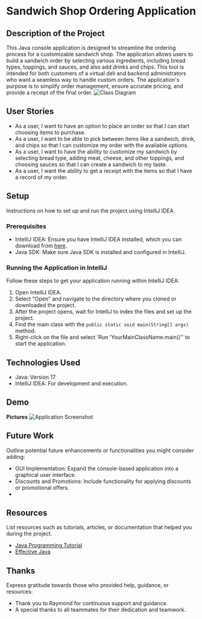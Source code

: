 # Sandwich Shop Ordering Application

## Description of the Project

This Java console application is designed to streamline the ordering process for a customizable sandwich shop. The application allows users to build a sandwich order by selecting various ingredients, including bread types, toppings, and sauces, and also add drinks and chips. This tool is intended for both customers of a virtual deli and backend administrators who want a seamless way to handle custom orders. The application's purpose is to simplify order management, ensure accurate pricing, and provide a receipt of the final order.
![Class Diagram](path/to/your/class_diagram.png)

## User Stories

- As a user, I want to have an option to place an order so that I can start choosing items to purchase.
- As a user, I want to be able to pick between items like a sandwich, drink, and chips so that I can customize my order with the available options.
- As a user, I want to have the ability to customize my sandwich by selecting bread type, adding meat, cheese, and other toppings, and choosing sauces so that I can create a sandwich to my taste.
- As a user, I want the ability to get a receipt with the items so that I have a record of my order.

## Setup

Instructions on how to set up and run the project using IntelliJ IDEA.

### Prerequisites

- IntelliJ IDEA: Ensure you have IntelliJ IDEA installed, which you can download from [here](https://www.jetbrains.com/idea/download/).
- Java SDK: Make sure Java SDK is installed and configured in IntelliJ.

### Running the Application in IntelliJ

Follow these steps to get your application running within IntelliJ IDEA:

1. Open IntelliJ IDEA.
2. Select "Open" and navigate to the directory where you cloned or downloaded the project.
3. After the project opens, wait for IntelliJ to index the files and set up the project.
4. Find the main class with the `public static void main(String[] args)` method.
5. Right-click on the file and select 'Run 'YourMainClassName.main()'' to start the application.

## Technologies Used

- Java: Version 17
- IntelliJ IDEA: For development and execution.

## Demo

**Pictures**
![Application Screenshot](path/to/your/screenshot.png)

## Future Work

Outline potential future enhancements or functionalities you might consider adding:

- GUI Implementation: Expand the console-based application into a graphical user interface.
- Discounts and Promotions: Include functionality for applying discounts or promotional offers.
- 

## Resources

List resources such as tutorials, articles, or documentation that helped you during the project.

- [Java Programming Tutorial](https://www.example.com)
- [Effective Java](https://www.example.com)


## Thanks

Express gratitude towards those who provided help, guidance, or resources:

- Thank you to Raymond for continuous support and guidance.
- A special thanks to all teammates for their dedication and teamwork.